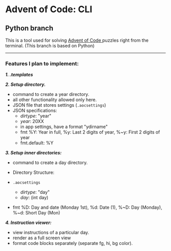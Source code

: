 Advent of Code: CLI
===
Python branch
---

This is a tool used for solving <a href="www.adventofcode.com"> Advent of Code </a> puzzles right from the terminal.
(This branch is based on Python)

---

### Features I plan to implement:

_**1. .templates**_

_**2. Setup directory.**_
   + command to create a year directory.
   + all other functionality allowed only here.
   + JSON file that stores settings (`.aocsettings`)
   + JSON specifications:
      + *dirtype*: "year"
      + *year*: 20XX
      + in app settings, have a format "ydirname"
      + fmt %Y: Year in full, %y: Last 2 digits of year, %~y: First 2 digits of year
      + fmt.default: %Y

_**3. Setup inner directories:**_
   + command to create a day directory.
   + Directory Structure:

   + `.aocsettings`
      + *dirtype*: "day"
      + *day*: (int day)
      
   + fmt %D: Day and date (Monday 1st), %d: Date (1), %~D: Day (Monday), %~d: Short Day (Mon)

_**4. Instruction viewer:**_
   + view instructions of a particular day.
   + render as a full screen view
   + format code blocks separately (separate fg, hi, bg color).
